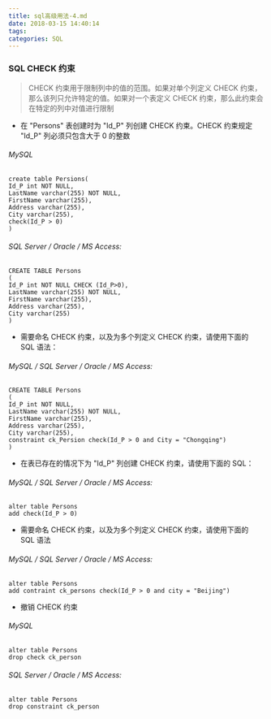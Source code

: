 ```yaml
---
title: sql高级用法-4.md
date: 2018-03-15 14:40:14
tags:
categories: SQL
---
```


### SQL CHECK 约束

> CHECK 约束用于限制列中的值的范围。如果对单个列定义 CHECK 约束，那么该列只允许特定的值。如果对一个表定义 CHECK 约束，那么此约束会在特定的列中对值进行限制

- 在 "Persons" 表创建时为 "Id_P" 列创建 CHECK 约束。CHECK 约束规定 "Id_P" 列必须只包含大于 0 的整数

###### MySQL

```
create table Persions(
Id_P int NOT NULL,
LastName varchar(255) NOT NULL,
FirstName varchar(255),
Address varchar(255),
City varchar(255),
check(Id_P > 0)
)
```

###### SQL Server / Oracle / MS Access:

```
CREATE TABLE Persons
(
Id_P int NOT NULL CHECK (Id_P>0),
LastName varchar(255) NOT NULL,
FirstName varchar(255),
Address varchar(255),
City varchar(255)
)
```

- 需要命名 CHECK 约束，以及为多个列定义 CHECK 约束，请使用下面的 SQL 语法：

###### MySQL / SQL Server / Oracle / MS Access:

```
CREATE TABLE Persons
(
Id_P int NOT NULL,
LastName varchar(255) NOT NULL,
FirstName varchar(255),
Address varchar(255),
City varchar(255),
constraint ck_Persion check(Id_P > 0 and City = "Chongqing")
)
```

- 在表已存在的情况下为 "Id_P" 列创建 CHECK 约束，请使用下面的 SQL：

###### MySQL / SQL Server / Oracle / MS Access:

```
alter table Persons
add check(Id_P > 0)
```

- 需要命名 CHECK 约束，以及为多个列定义 CHECK 约束，请使用下面的 SQL 语法

###### MySQL / SQL Server / Oracle / MS Access:

```
alter table Persons
add contraint ck_persons check(Id_P > 0 and city = "Beijing")
```

- 撤销 CHECK 约束

###### MySQL

```
alter table Persons
drop check ck_person
```

###### SQL Server / Oracle / MS Access:

```
alter table Persons
drop constraint ck_person
```